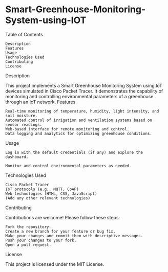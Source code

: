 # Smart-Greenhouse-Monitoring-System-using-IOT
Table of Contents

    Description
    Features
    Usage
    Technologies Used
    Contributing
    License

Description

This project implements a Smart Greenhouse Monitoring System using IoT devices simulated in Cisco Packet Tracer. It demonstrates the capability of monitoring and controlling environmental parameters of a greenhouse through an IoT network.
Features

    Real-time monitoring of temperature, humidity, light intensity, and soil moisture.
    Automated control of irrigation and ventilation systems based on sensor readings.
    Web-based interface for remote monitoring and control.
    Data logging and analytics for optimizing greenhouse conditions.

Usage

    Log in with the default credentials (if any) and explore the dashboard.

    Monitor and control environmental parameters as needed.

Technologies Used

    Cisco Packet Tracer
    IoT protocols (e.g., MQTT, CoAP)
    Web technologies (HTML, CSS, JavaScript)
    (Add any other relevant technologies)

Contributing

Contributions are welcome! Please follow these steps:

    Fork the repository.
    Create a new branch for your feature or bug fix.
    Make your changes and commit them with descriptive messages.
    Push your changes to your fork.
    Open a pull request.

License

This project is licensed under the MIT License.
